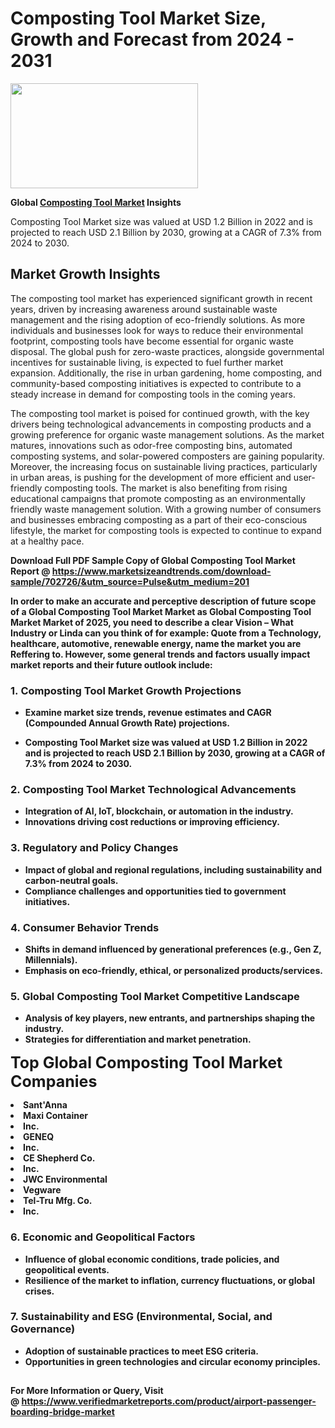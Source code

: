 <H1>Composting Tool Market Size, Growth and Forecast from 2024 - 2031</H1><img class="aligncenter size-medium wp-image-584254" src="https://thirdeyenews.in/wp-content/uploads/2024/09/Global-Market-Research-300x168.jpeg" alt="" width="300" height="168" /><p><strong>Global&nbsp;<a href="https://www.marketsizeandtrends.com/download-sample/702726/&amp;utm_source=Pulse&amp;utm_medium=201">Composting Tool Market</a> Insights</strong></p><p>Composting Tool Market size was valued at USD 1.2 Billion in 2022 and is projected to reach USD 2.1 Billion by 2030, growing at a CAGR of 7.3% from 2024 to 2030.</p><p><h2>Market Growth Insights</h2> <p>The composting tool market has experienced significant growth in recent years, driven by increasing awareness around sustainable waste management and the rising adoption of eco-friendly solutions. As more individuals and businesses look for ways to reduce their environmental footprint, composting tools have become essential for organic waste disposal. The global push for zero-waste practices, alongside governmental incentives for sustainable living, is expected to fuel further market expansion. Additionally, the rise in urban gardening, home composting, and community-based composting initiatives is expected to contribute to a steady increase in demand for composting tools in the coming years.</p> <p><strong></strong></p> <p>The composting tool market is poised for continued growth, with the key drivers being technological advancements in composting products and a growing preference for organic waste management solutions. As the market matures, innovations such as odor-free composting bins, automated composting systems, and solar-powered composters are gaining popularity. Moreover, the increasing focus on sustainable living practices, particularly in urban areas, is pushing for the development of more efficient and user-friendly composting tools. The market is also benefiting from rising educational campaigns that promote composting as an environmentally friendly waste management solution. With a growing number of consumers and businesses embracing composting as a part of their eco-conscious lifestyle, the market for composting tools is expected to continue to expand at a healthy pace.</p> <p><strong></p><p><span class=""><strong>Download Full PDF Sample Copy of Global Composting Tool Market Report</strong> @ <a href="https://www.marketsizeandtrends.com/download-sample/702726/&amp;utm_source=Pulse&amp;utm_medium=201" target="_blank">https://www.marketsizeandtrends.com/download-sample/702726/&amp;utm_source=Pulse&amp;utm_medium=201</a></span></p><p>In order to make an accurate and perceptive description of future scope of a Global&nbsp;Composting Tool Market Market as Global&nbsp;Composting Tool Market Market of 2025, you need to describe a clear Vision &ndash; What Industry or Linda can you think of for example: Quote from a Technology, healthcare, automotive, renewable energy, name the market you are Reffering to. However, some general trends and factors usually impact market reports and their future outlook include:</p><h3>1.&nbsp;<strong>Composting Tool Market Growth Projections</strong></h3><ul><li>Examine market size trends, revenue estimates and CAGR (Compounded Annual Growth Rate) projections.</li><li><p>Composting Tool Market size was valued at USD 1.2 Billion in 2022 and is projected to reach USD 2.1 Billion by 2030, growing at a CAGR of 7.3% from 2024 to 2030.</p></li></ul><h3>2.&nbsp;<strong>Composting Tool Market Technological Advancements</strong></h3><ul><li>Integration of AI, IoT, blockchain, or automation in the industry.</li><li>Innovations driving cost reductions or improving efficiency.</li></ul><h3>3.&nbsp;<strong>Regulatory and Policy Changes</strong></h3><ul><li>Impact of global and regional regulations, including sustainability and carbon-neutral goals.</li><li>Compliance challenges and opportunities tied to government initiatives.</li></ul><h3>4.&nbsp;<strong>Consumer Behavior Trends</strong></h3><ul><li>Shifts in demand influenced by generational preferences (e.g., Gen Z, Millennials).</li><li>Emphasis on eco-friendly, ethical, or personalized products/services.</li></ul><h3>5.&nbsp;<strong>Global Composting Tool Market Competitive Landscape</strong></h3><ul><li>Analysis of key players, new entrants, and partnerships shaping the industry.</li><li>Strategies for differentiation and market penetration.</li></ul><p data-pm-slice="1 1 []"><span style="color: inherit; font-family: inherit; font-size: 25px;">Top Global Composting Tool Market Companies</span></p><div class="" data-test-id=""><p><li>Sant'Anna</li><li> Maxi Container</li><li> Inc.</li><li> GENEQ</li><li> Inc.</li><li> CE Shepherd Co.</li><li> Inc.</li><li> JWC Environmental</li><li> Vegware</li><li> Tel-Tru Mfg. Co.</li><li> Inc.</li></p></div><h3>6.&nbsp;<strong>Economic and Geopolitical Factors</strong></h3><ul><li>Influence of global economic conditions, trade policies, and geopolitical events.</li><li>Resilience of the market to inflation, currency fluctuations, or global crises.</li></ul><h3>7.&nbsp;<strong>Sustainability and ESG (Environmental, Social, and Governance)</strong></h3><ul><li>Adoption of sustainable practices to meet ESG criteria.</li><li>Opportunities in green technologies and circular economy principles.</li></ul><h2><strong style="font-size: 14px;">For More Information or Query, Visit @&nbsp;</strong><a style="background-color: #ffffff; font-size: 14px;" href="https://www.marketsizeandtrends.com/report/composting-tool-market/" target="_blank">https://www.verifiedmarketreports.com/product/airport-passenger-boarding-bridge-market</a></h2>
